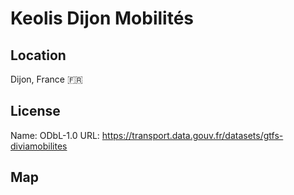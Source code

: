 # Keolis Dijon Mobilités
    
## Location

Dijon, France 🇫🇷

## License

Name: ODbL-1.0
URL: https://transport.data.gouv.fr/datasets/gtfs-diviamobilites

## Map

<WorldMap topic="public-transport/rtfs-rt/Keolis_Dijon_Mobilites/vehicle_positions/#" />
